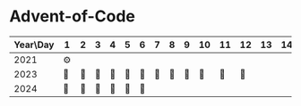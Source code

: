 # Advent-of-Code

| Year\\Day | 1   | 2   | 3   | 4   | 5   | 6   | 7   | 8   | 9   | 10  | 11  | 12  | 13  | 14  | 15  | 16  | 17  | 18  | 19  | 20  | 21  | 22  | 23  | 24  | 25  |
| --------- | --- | --- | --- | --- | --- | --- | --- | --- | --- | --- | --- | --- | --- | --- | --- | --- | --- | --- | --- | --- | --- | --- | --- | --- | --- |
| 2021      |  ⚙️  |     |     |     |     |     |     |     |     |     |     |     |     |     |     |     |     |     |     |     |     |     |     |     |     |
| 2023      | 🫨  | 🫨  | 🫨  | 🫨  | 🫨  | 🫨  | 🫨  | 🫨  | 🫨  | 🫨  | 🫨  | 🍞 |     |     |     |     |     |     |     |     |     |     | 🫨  |     |     |
| 2024      | 🫠  | 🫠  | 🫠  | 🫠  | 🫠  |  🍞 |     |     |     |     |     |     |     |     |     |     |     |     |     |     |     |     |     |     |     |